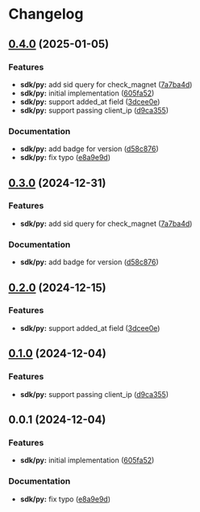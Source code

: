 # Changelog

## [0.4.0](https://github.com/SillyHippy/stremthru/compare/sdk-py-v0.3.0...sdk-py-0.4.0) (2025-01-05)


### Features

* **sdk/py:** add sid query for check_magnet ([7a7ba4d](https://github.com/SillyHippy/stremthru/commit/7a7ba4d43e441494d89b04e54fcabe1ee791444b))
* **sdk/py:** initial implementation ([605fa52](https://github.com/SillyHippy/stremthru/commit/605fa5282dc3f9d555e9a4748977dade05c0fb11))
* **sdk/py:** support added_at field ([3dcee0e](https://github.com/SillyHippy/stremthru/commit/3dcee0eead3ce435a1e1a8a4f8dfcad954e861eb))
* **sdk/py:** support passing client_ip ([d9ca355](https://github.com/SillyHippy/stremthru/commit/d9ca355688d462c78d3a255c521d16bf481299e0))


### Documentation

* **sdk/py:** add badge for version ([d58c876](https://github.com/SillyHippy/stremthru/commit/d58c87602ff3374334d5060bd8b20987f2782d24))
* **sdk/py:** fix typo ([e8a9e9d](https://github.com/SillyHippy/stremthru/commit/e8a9e9dfe312bc650ecdd4b10e4598956c4b0a99))

## [0.3.0](https://github.com/SillyHippy/stremthru/compare/sdk-py-0.2.0...sdk-py-0.3.0) (2024-12-31)


### Features

* **sdk/py:** add sid query for check_magnet ([7a7ba4d](https://github.com/SillyHippy/stremthru/commit/7a7ba4d43e441494d89b04e54fcabe1ee791444b))


### Documentation

* **sdk/py:** add badge for version ([d58c876](https://github.com/SillyHippy/stremthru/commit/d58c87602ff3374334d5060bd8b20987f2782d24))

## [0.2.0](https://github.com/SillyHippy/stremthru/compare/sdk-py-0.1.0...sdk-py-0.2.0) (2024-12-15)


### Features

* **sdk/py:** support added_at field ([3dcee0e](https://github.com/SillyHippy/stremthru/commit/3dcee0eead3ce435a1e1a8a4f8dfcad954e861eb))

## [0.1.0](https://github.com/SillyHippy/stremthru/compare/sdk-py-0.0.1...sdk-py-0.1.0) (2024-12-04)


### Features

* **sdk/py:** support passing client_ip ([d9ca355](https://github.com/SillyHippy/stremthru/commit/d9ca355688d462c78d3a255c521d16bf481299e0))

## 0.0.1 (2024-12-04)


### Features

* **sdk/py:** initial implementation ([605fa52](https://github.com/SillyHippy/stremthru/commit/605fa5282dc3f9d555e9a4748977dade05c0fb11))


### Documentation

* **sdk/py:** fix typo ([e8a9e9d](https://github.com/SillyHippy/stremthru/commit/e8a9e9dfe312bc650ecdd4b10e4598956c4b0a99))
